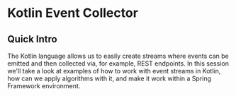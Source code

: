 # Kotlin Event Collector

## Quick Intro

The Kotlin language allows us to easily create streams where events can be emitted and then collected via, for example,
REST endpoints. In this session we'll take a look at examples of how to work with event streams in Kotlin, how can we
apply algorithms with it, and make it work within a Spring Framework environment.
